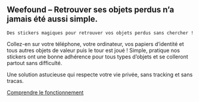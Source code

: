 ## Weefound – Retrouver ses objets perdus n’a jamais été aussi simple.

`
Des stickers magiques pour retrouver vos objets perdus sans chercher !
`

Collez-en sur votre téléphone, votre ordinateur, vos papiers d’identité et tous autres objets de valeur puis le tour est joué ! Simple, pratique nos stickers ont une bonne adhérence pour tous types d’objets et se colleront partout sans difficulté.

Une solution astucieuse qui respecte votre vie privée, sans tracking et sans tracas.

[Comprendre le fonctionnement](https://weefound.io)
